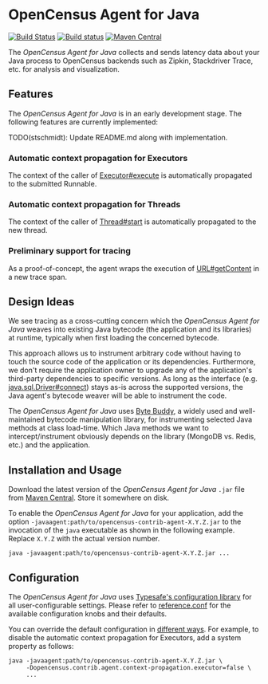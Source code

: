 # OpenCensus Agent for Java

[![Build Status][travis-image]][travis-url] [![Build status][appveyor-image]][appveyor-url] [![Maven Central][maven-image]][maven-url]

The *OpenCensus Agent for Java* collects and sends latency data about your Java process to
OpenCensus backends such as Zipkin, Stackdriver Trace, etc. for analysis and visualization.


## Features

The *OpenCensus Agent for Java* is in an early development stage. The following features are
currently implemented:

TODO(stschmidt): Update README.md along with implementation.


### Automatic context propagation for Executors

The context of the caller of [Executor#execute](https://docs.oracle.com/javase/8/docs/api/java/util/concurrent/Executor.html#execute-java.lang.Runnable-)
is automatically propagated to the submitted Runnable.


### Automatic context propagation for Threads

The context of the caller of [Thread#start](https://docs.oracle.com/javase/8/docs/api/java/lang/Thread.html#start--)
is automatically propagated to the new thread.


### Preliminary support for tracing

As a proof-of-concept, the agent wraps the execution of
[URL#getContent](https://docs.oracle.com/javase/8/docs/api/java/net/URL.html#getContent--) in a new
trace span.


## Design Ideas

We see tracing as a cross-cutting concern which the *OpenCensus Agent for Java* weaves into
existing Java bytecode (the application and its libraries) at runtime, typically when first loading
the concerned bytecode.

This approach allows us to instrument arbitrary code without having to touch the source code of the
application or its dependencies. Furthermore, we don't require the application owner to upgrade any
of the application's third-party dependencies to specific versions. As long as the interface (e.g.
[java.sql.Driver#connect](https://docs.oracle.com/javase/8/docs/api/java/sql/Driver.html#connect-java.lang.String-java.util.Properties-))
stays as-is across the supported versions, the Java agent's bytecode weaver will be able to
instrument the code.

The *OpenCensus Agent for Java* uses [Byte Buddy](http://bytebuddy.net/), a widely used and
well-maintained bytecode manipulation library, for instrumenting selected Java methods at class
load-time. Which Java methods we want to intercept/instrument obviously depends on the library
(MongoDB vs. Redis, etc.) and the application.


## Installation and Usage

Download the latest version of the *OpenCensus Agent for Java* `.jar` file
from [Maven Central][maven-url]. Store it somewhere on disk.

To enable the *OpenCensus Agent for Java* for your application, add the option
`-javaagent:path/to/opencensus-contrib-agent-X.Y.Z.jar` to the invocation of the `java`
executable as shown in the following example. Replace `X.Y.Z` with the actual version number.

```shell
java -javaagent:path/to/opencensus-contrib-agent-X.Y.Z.jar ...
```


## Configuration

The *OpenCensus Agent for Java* uses [Typesafe's configuration
library](https://lightbend.github.io/config/) for all user-configurable settings. Please refer to
[reference.conf](src/main/resources/reference.conf) for the available configuration knobs and their
defaults.

You can override the default configuration in [different
ways](https://github.com/lightbend/config/blob/7cae92d3ae3ff9d06f1db43800232d2f73c6fe44/README.md#standard-behavior).
For example, to disable the automatic context propagation for Executors, add a system property as
follows:

```shell
java -javaagent:path/to/opencensus-contrib-agent-X.Y.Z.jar \
     -Dopencensus.contrib.agent.context-propagation.executor=false \
     ...
```


[travis-image]: https://travis-ci.org/census-instrumentation/opencensus-java.svg?branch=master
[travis-url]: https://travis-ci.org/census-instrumentation/opencensus-java
[appveyor-image]: https://ci.appveyor.com/api/projects/status/hxthmpkxar4jq4be/branch/master?svg=true
[appveyor-url]: https://ci.appveyor.com/project/instrumentationjavateam/opencensus-java/branch/master
[maven-image]: https://maven-badges.herokuapp.com/maven-central/io.opencensus/opencensus-contrib-agent/badge.svg
[maven-url]: https://maven-badges.herokuapp.com/maven-central/io.opencensus/opencensus-contrib-agent
